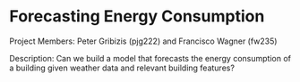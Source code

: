 # Forecasting Energy Consumption 

Project Members: Peter Gribizis (pjg222) and Francisco Wagner (fw235)

Description: Can we build a model that forecasts the energy consumption of a building given weather data and relevant building features?
